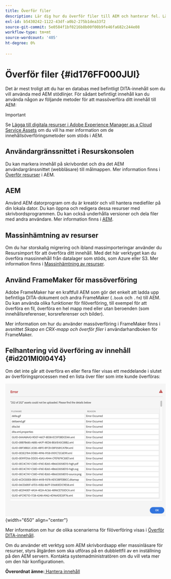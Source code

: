 ```yaml
---
title: Överför filer
description: Lär dig hur du överför filer till AEM och hanterar fel. Lär dig konsolens användargränssnitt, AEM datorprogram, massinhämtning av resurser och använd FrameMaker för massöverföring.
exl-id: b5430242-1122-43df-a0b2-275b1dea33f2
source-git-commit: 5e0584f1bf0216b8b00f00b9fe46fa682c244e08
workflow-type: tm+mt
source-wordcount: '405'
ht-degree: 0%

---
```


# Överför filer {#id176FF000JUI}

Det är mest troligt att du har en databas med befintligt DITA-innehåll som du vill använda med AEM stödlinjer. För sådant befintligt innehåll kan du använda någon av följande metoder för att massöverföra ditt innehåll till AEM:

>[!IMPORTANT]
>
> Se [Lägga till digitala resurser i Adobe Experience Manager as a Cloud Service Assets](https://experienceleague.adobe.com/docs/experience-manager-cloud-service/assets/manage/add-assets.html) om du vill ha mer information om de innehållsöverföringsmetoder som stöds i AEM.

## Användargränssnittet i Resurskonsolen

Du kan markera innehåll på skrivbordet och dra det AEM användargränssnittet \(webbläsare\) till målmappen. Mer information finns i [Överför resurser](https://experienceleague.adobe.com/docs/experience-manager-cloud-service/assets/manage/add-assets.html#upload-assets) i AEM.

## AEM

Använd AEM datorprogram om du är kreatör och vill hantera mediefiler på din lokala dator. Du kan öppna och redigera dessa resurser med skrivbordsprogrammen. Du kan också underhålla versioner och dela filer med andra användare. Mer information finns i [AEM](https://experienceleague.adobe.com/docs/experience-manager-desktop-app/using/using.html).

## Massinhämtning av resurser

Om du har storskalig migrering och ibland massimporteringar använder du Resursimport för att överföra ditt innehåll. Med det här verktyget kan du överföra massinnehåll från datalager som stöds, som Azure eller S3. Mer information finns i [Massinhämtning av resurser](https://experienceleague.adobe.com/docs/experience-manager-cloud-service/assets/manage/add-assets.html?lang=en#asset-bulk-ingestor).

## Använd FrameMaker för massöverföring

Adobe FrameMaker har en kraftfull AEM som gör det enkelt att ladda upp befintliga DITA-dokument och andra FrameMaker \(`.book` och `.fm`\) till AEM. Du kan använda olika funktioner för filöverföring, till exempel för att överföra en fil, överföra en hel mapp med eller utan beroenden \(som innehållsreferenser, korsreferenser och bilder\).

Mer information om hur du använder massöverföring i FrameMaker finns i avsnittet *Skapa en CRX-mapp och överför filer* i användarhandboken för FrameMaker.

## Felhantering vid överföring av innehåll {#id201MI0I04Y4}

Om det inte går att överföra en eller flera filer visas ett meddelande i slutet av överföringsprocessen med en lista över filer som inte kunde överföras:

![](images/uuid-files-failed-to-upload_cs.png){width="650" align="center"}

Mer information om hur de olika scenarierna för filöverföring visas i [Överför DITA-innehåll](authoring-file-management.md#).

Om du använder ett verktyg som AEM skrivbordsapp eller massinläsare för resurser, styrs åtgärden som ska utföras på en dubblettfil av en inställning på den AEM servern. Kontakta systemadministratören om du vill veta mer om den här konfigurationen.

**Överordnat ämne:**[ Hantera innehåll](authoring.md)
